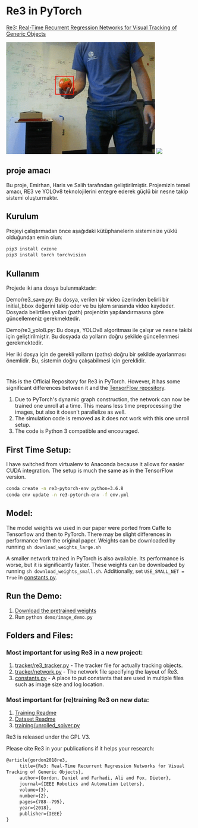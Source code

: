 # Re3 in PyTorch
[Re3: Real-Time Recurrent Regression Networks for Visual Tracking of Generic Objects](https://danielgordon10.github.io/pdfs/re3.pdf)

<img src="/demo/sample_1.gif" height="300"/> <img src="/demo/sample_2.gif" height="300"/>


## proje amacı
Bu proje, Emirhan, Haris ve Salih tarafından geliştirilmiştir. Projemizin temel amacı, RE3 ve YOLOv8 teknolojilerini entegre ederek güçlü bir nesne takip sistemi oluşturmaktır.

## Kurulum
Projeyi çalıştırmadan önce aşağıdaki kütüphanelerin sisteminize yüklü olduğundan emin olun:
```bash
pip3 install cvzone
pip3 install torch torchvision
```

## Kullanım
Projede iki ana dosya bulunmaktadır:

Demo/re3_save.py: Bu dosya, verilen bir video üzerinden belirli bir initial_bbox değerini takip eder ve bu işlem sırasında video kaydeder. Dosyada belirtilen yolları (path) projenizin yapılandırmasına göre güncellemeniz gerekmektedir.

Demo/re3_yolo8.py: Bu dosya, YOLOv8 algoritması ile çalışır ve nesne takibi için geliştirilmiştir. Bu dosyada da yolların doğru şekilde güncellenmesi gerekmektedir.

Her iki dosya için de gerekli yolların (paths) doğru bir şekilde ayarlanması önemlidir. Bu, sistemin doğru çalışabilmesi için gereklidir.





#

This is the Official Repository for Re3 in PyTorch. However, it has some significant differences between it and the [TensorFlow repository](https://github.com/danielgordon10/re3-tensorflow).
1. Due to PyTorch's dynamic graph construction, the network can now be trained one unroll at a time. This means less time preprocessing the images, but also it doesn't parallelize as well.
1. The simulation code is removed as it does not work with this one unroll setup.
1. The code is Python 3 compatible and encouraged.

## First Time Setup:
I have switched from virtualenv to Anaconda because it allows for easier CUDA integration. The setup is much the same as in the TensorFlow version.
```bash
conda create -n re3-pytorch-env python=3.6.8
conda env update -n re3-pytorch-env -f env.yml
```

## Model:
The model weights we used in our paper were ported from Caffe to Tensorflow and then to PyTorch. There may be slight differences in performance from the original paper.
Weights can be downloaded by running `sh download_weights_large.sh`

A smaller network trained in PyTorch is also available. Its performance is worse, but it is significantly faster.
These weights can be downloaded by running `sh download_weights_small.sh`.
Additionally, set `USE_SMALL_NET = True` in [constants.py](constants.py).

## Run the Demo:
1. [Download the pretrained weights](#model)
1. Run `python demo/image_demo.py`


## Folders and Files:
### Most important for using Re3 in a new project:
1. [tracker/re3_tracker.py](tracker/re3_tracker.py) - The tracker file for actually tracking objects.
1. [tracker/network.py](tracker/network.py) - The network file specifying the layout of Re3.
1. [constants.py](constants.py) - A place to put constants that are used in multiple files such as image size and log location.

### Most important for (re)training Re3 on new data:
1. [Training Readme](training/README.md)
1. [Dataset Readme](training/datasets/README.md)
1. [training/unrolled_solver.py](training/unrolled_solver.py)

Re3 is released under the GPL V3.

Please cite Re3 in your publications if it helps your research:
```
@article{gordon2018re3,
     title={Re3: Real-Time Recurrent Regression Networks for Visual Tracking of Generic Objects},
     author={Gordon, Daniel and Farhadi, Ali and Fox, Dieter},
     journal={IEEE Robotics and Automation Letters},
     volume={3},
     number={2},
     pages={788--795},
     year={2018},
     publisher={IEEE}
}
```
